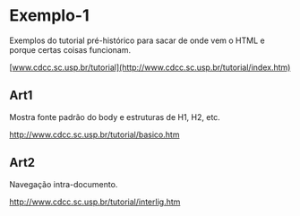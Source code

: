 # Exemplo-1

Exemplos do tutorial pré-histórico para sacar de onde vem o HTML e porque certas coisas funcionam.

[www.cdcc.sc.usp.br/tutorial](http://www.cdcc.sc.usp.br/tutorial/index.htm)

## Art1

Mostra fonte padrão do body e estruturas de H1, H2, etc.

http://www.cdcc.sc.usp.br/tutorial/basico.htm

## Art2 
Navegação intra-documento.

http://www.cdcc.sc.usp.br/tutorial/interlig.htm
